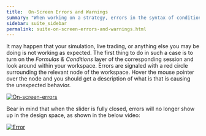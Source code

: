 ```yaml
---
title:  On-Screen Errors and Warnings
summary: "When working on a strategy, errors in the syntax of conditions and formulas are signaled at the offending node."
sidebar: suite_sidebar
permalink: suite-on-screen-errors-and-warnings.html
---
```


It may happen that your simulation, live trading, or anything else you may be doing is not working as expected. The first thing to do in such a case is to turn on the *Formulas & Conditions* layer of the corresponding session and look around within your workspace. Errors are signaled with a red circle surrounding the relevant node of the workspace. Hover the mouse pointer over the node and you should get a description of what is that is causing the unexpected behavior.

[![On-screen-errors](https://user-images.githubusercontent.com/13994516/63213696-b52ff500-c10f-11e9-9bc1-741ecb0858ef.gif)](https://user-images.githubusercontent.com/13994516/63213696-b52ff500-c10f-11e9-9bc1-741ecb0858ef.gif)

Bear in mind that when the slider is fully closed, errors will no longer show up in the design space, as shown in the below video:

[![Error](https://user-images.githubusercontent.com/13994516/63213579-528a2980-c10e-11e9-8464-76cb4b369db4.gif)](https://user-images.githubusercontent.com/13994516/63213579-528a2980-c10e-11e9-8464-76cb4b369db4.gif)
